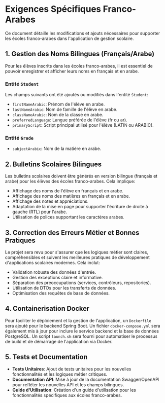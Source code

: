 # Exigences Spécifiques Franco-Arabes

Ce document détaille les modifications et ajouts nécessaires pour supporter les écoles franco-arabes dans l'application de gestion scolaire.

## 1. Gestion des Noms Bilingues (Français/Arabe)

Pour les élèves inscrits dans les écoles franco-arabes, il est essentiel de pouvoir enregistrer et afficher leurs noms en français et en arabe.

### Entité `Student`
Les champs suivants ont été ajoutés ou modifiés dans l'entité `Student`:
- `firstNameArabic`: Prénom de l'élève en arabe.
- `lastNameArabic`: Nom de famille de l'élève en arabe.
- `classNameArabic`: Nom de la classe en arabe.
- `preferredLanguage`: Langue préférée de l'élève (fr ou ar).
- `primaryScript`: Script principal utilisé pour l'élève (LATIN ou ARABIC).

### Entité `Grade`
- `subjectArabic`: Nom de la matière en arabe.

## 2. Bulletins Scolaires Bilingues

Les bulletins scolaires doivent être générés en version bilingue (français et arabe) pour les élèves des écoles franco-arabes. Cela implique:
- Affichage des noms de l'élève en français et en arabe.
- Affichage des noms des matières en français et en arabe.
- Affichage des notes et appréciations.
- Adaptation de la mise en page pour supporter l'écriture de droite à gauche (RTL) pour l'arabe.
- Utilisation de polices supportant les caractères arabes.

## 3. Correction des Erreurs Métier et Bonnes Pratiques

Le projet sera revu pour s'assurer que les logiques métier sont claires, compréhensibles et suivent les meilleures pratiques de développement d'applications scolaires modernes. Cela inclut:
- Validation robuste des données d'entrée.
- Gestion des exceptions claire et informative.
- Séparation des préoccupations (services, contrôleurs, repositories).
- Utilisation de DTOs pour les transferts de données.
- Optimisation des requêtes de base de données.

## 4. Containerisation Docker

Pour faciliter le déploiement et la gestion de l'application, un `Dockerfile` sera ajouté pour le backend Spring Boot. Un fichier `docker-compose.yml` sera également mis à jour pour inclure le service backend et la base de données PostgreSQL. Un script `launch.sh` sera fourni pour automatiser le processus de build et de démarrage de l'application via Docker.

## 5. Tests et Documentation

- **Tests Unitaires**: Ajout de tests unitaires pour les nouvelles fonctionnalités et les logiques métier critiques.
- **Documentation API**: Mise à jour de la documentation Swagger/OpenAPI pour refléter les nouvelles API et les champs bilingues.
- **Guide d'Utilisation**: Création d'un guide d'utilisation pour les fonctionnalités spécifiques aux écoles franco-arabes.

